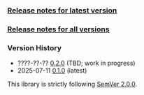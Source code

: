 ### [Release notes for latest version](latest.md)

### [Release notes for all versions](full.md)

### Version History

* ????-??-?? [0.2.0](0.2.0) (TBD; work in progress)
* 2025-07-11 [0.1.0](0.1.0) (latest)


This library is strictly following [SemVer 2.0.0](https://semver.org/spec/v2.0.0.html).
